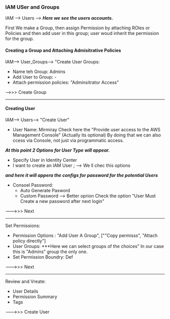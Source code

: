 ### IAM USer and Groups

IAM --> Users -->  ***Here we see the users accounts.*** 

First We make a Group, then assign Permission by attaching ROles or Policies and then add user in this group;  user woud inherit the permission for the group.

#### Creating a Group and Attaching Admisitrative Policies

IAM--> User_Groups--> "Create User Groups:
- Name teh Group: Admins
- Add User to  Group: - 
- Attach permission policies: "Adminsitrator Access" 

-->>> Create Group


---- 

#### Creating User

IAM--> Users--> "Create User"

- User Name:  Mirmiray 
        Check here  the "Provide user access to the AWS Management Console" (Actually its optional) By doing that we can also ccess  via  Console, not just via programmatic access.

***At this point 2  Options for User Type  will appear.*** 
- Specify User in Identity Center
- I want to create an IAM User ;  --> We ll chec this options

***and here it will appera the configs for password for the potential Users***

- Consoel Password:
    - Auto Generate Pasword
    - Custom Password --> Better oprion
    Check the option "User Must Create a new password after next  login"

--->>> Next

---- 
Set Permissions:
- Permission Options : "Add User A Group", [""Copy permisss", "Attach policy directly"]
- User Groups: ***Here we can select groups of the choices" In our case this is "Admins" group the only one. 
- Set Permission Boundry: Def

--->>> Next

----
Review and Vreate:
- User Details 
- Permission Summary
- Tags

--->>> Create User


    